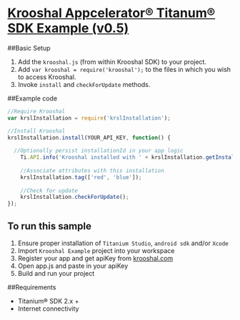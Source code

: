 # [Krooshal Appcelerator&reg; Titanum&reg; SDK Example (v0.5)](https://www.krooshal.com/get_started)

##Basic Setup

1. Add the `krooshal.js` (from within Krooshal SDK) to your project.
1. Add `var krooshal = require('krooshal');` to the files in which you wish to access Krooshal.
1. Invoke `install` and `checkForUpdate` methods.

##Example code

```js
//Require Krooshal
var krslInstallation = require('krslInstallation');

//Install Krooshal
krslInstallation.install(YOUR_API_KEY, function() {
  
  //Optionally persist installationId in your app logic
    Ti.API.info('Krooshal installed with ' + krslInstallation.getInstallationId());
    
    //Associate attributes with this installation
    krslInstallation.tag(['red', 'blue']);
    
    //Check for update
    krslInstallation.checkForUpdate();
});
```

## To run this sample

1. Ensure proper installation of `Titanium Studio`, `android sdk` and/or `Xcode`
1. Import `Krooshal Example` project into your workspace
1. Register your app and get apiKey from [krooshal.com](https://www.krooshal.com/app)
1. Open app.js and paste in your apiKey
1. Build and run your project

##Requirements

- Titanium&reg; SDK 2.x +
- Internet connectivity